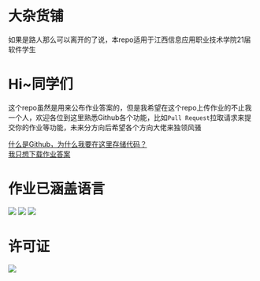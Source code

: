 <link rel="stylesheet" href="https://cdn.jsdelivr.net/gh/devicons/devicon@v2.14.0/devicon.min.css">

# 大杂货铺
如果是路人那么可以离开的了说，本repo适用于江西信息应用职业技术学院21届软件学生

# Hi~同学们
这个repo虽然是用来公布作业答案的，但是我希望在这个repo上传作业的不止我一个人，欢迎各位到这里熟悉Github各个功能，比如`Pull Request`拉取请求来提交你的作业等功能，未来分方向后希望各个方向大佬来独领风骚

[什么是Github，为什么我要在这里存储代码？](https://github.com/XiaoMouz/Homework-Note/wiki)
<br>
[我只想下载作业答案](https://github.com/XiaoMouz/Homework-Note/wiki/%E5%A6%82%E4%BD%95%E4%B8%8B%E8%BD%BD%E6%AD%A4%E5%A4%84%E7%9A%84%E4%BB%A3%E7%A0%81)

# 作业已涵盖语言
![](https://badgen.net/badge/C/11/blue)
![](https://badgen.net/badge/HTML/5.0/orange)
![](https://badgen.net/badge/CSS/3.0/purple)

# 许可证

![](https://badgen.net/badge/license/MIT/blue)

